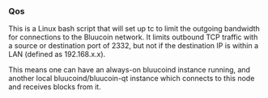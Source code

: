 ### Qos ###

This is a Linux bash script that will set up tc to limit the outgoing bandwidth for connections to the Bluucoin network. It limits outbound TCP traffic with a source or destination port of 2332, but not if the destination IP is within a LAN (defined as 192.168.x.x).

This means one can have an always-on bluucoind instance running, and another local bluucoind/bluucoin-qt instance which connects to this node and receives blocks from it.
